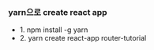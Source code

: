 ### yarn으로 create react app
<ul>
    <li>1. npm install -g yarn</li>
    <li>2. yarn create react-app router-tutorial</li>
</ul>
